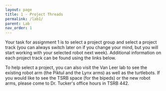 ```yaml
---
layout: page
title: 1 - Project Threads
permalink: /lab1/
parent: Lab
nav_order: 1
---
```


Your task for assignment 1 is to select a project group and select a project track (you can always switch later on if you change your mind, but you will start working with your selected robot next week). Additional information on each project track can be found using the links below.

To help select a project, you can also visit the Van Leer lab to see the existing robot arm (the Piktul and the Lynx arms) as well as the turtlebots. If you would like to see the TSRB space (for the bipeds) or the new robot arms, please come to Dr. Tucker's office hours in TSRB 442. 